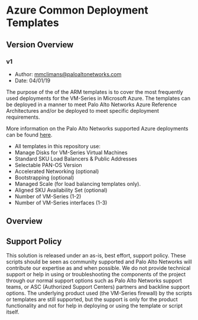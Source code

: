 # Azure Common Deployment Templates

## Version Overview

### v1
* Author: mmclimans@paloaltonetworks.com
* Date: 04/01/19

The purpose of the of the ARM templates is to cover the most frequently used deployments for the VM-Series in Microsoft Azure.  The templates can be deployed in a manner to meet Palo Alto Networks Azure Reference Architectures and/or be deployed to meet specific deployment requirements. 

More information on the Palo Alto Networks supported Azure deployments can be found [here](https://live.paloaltonetworks.com/t5/Microsoft-Azure/ct-p/Azure).

* All templates in this repository use:
* Manage Disks for VM-Series Virtual Machines
* Standard SKU Load Balancers & Public Addresses
* Selectable PAN-OS Version
* Accelerated Networking (optional)
* Bootstrapping (optional)
* Managed Scale (for load balancing templates only).
* Aligned SKU Availability Set (optional)
* Number of VM-Series (1-2)
* Number of VM-Series interfaces (1-3)

## Overview


## Support Policy
This solution is released under an as-is, best effort, support policy. These scripts should be seen as community supported and Palo Alto Networks will contribute our expertise as and when possible. We do not provide technical support or help in using or troubleshooting the components of the project through our normal support options such as Palo Alto Networks support teams, or ASC (Authorized Support Centers) partners and backline support options. The underlying product used (the VM-Series firewall) by the scripts or templates are still supported, but the support is only for the product functionality and not for help in deploying or using the template or script itself.

